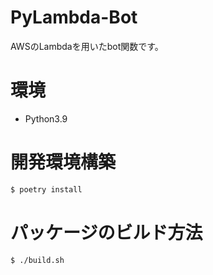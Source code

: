
# PyLambda-Bot

AWSのLambdaを用いたbot関数です。

# 環境
- Python3.9

# 開発環境構築

```bash
$ poetry install
```

# パッケージのビルド方法

```bash
$ ./build.sh
```
